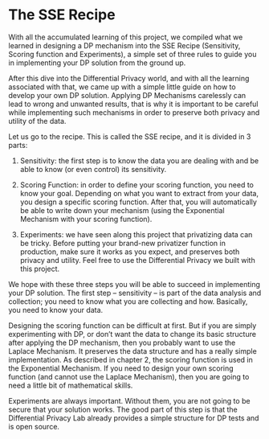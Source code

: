 # The SSE Recipe

With all the accumulated learning of this project, we compiled what we learned in designing a DP mechanism into the SSE Recipe (Sensitivity, Scoring function and Experiments), a simple set of three rules to guide you in implementing your DP solution from the ground up.

After this dive into the Differential Privacy world, and with all the learning associated with that, we came up with a simple little guide on how to develop your own DP solution. Applying DP Mechanisms carelessly can lead to wrong and unwanted results, that is why it is important to be careful while implementing such mechanisms in order to preserve both privacy and utility of the data.

Let us go to the recipe. This is called the SSE recipe, and it is divided in 3 parts:

1. Sensitivity: the first step is to know the data you are dealing with and be able
to know (or even control) its sensitivity.

2. Scoring Function: in order to define your scoring function, you need to know
your goal. Depending on what you want to extract from your data, you design a specific scoring function. After that, you will automatically be able to write down your mechanism (using the Exponential Mechanism with your scoring function).

3. Experiments: we have seen along this project that privatizing data can be tricky. Before putting your brand-new privatizer function in production, make sure it works as you expect, and preserves both privacy and utility. Feel free to use the Differential Privacy we built with this project.


We hope with these three steps you will be able to succeed in implementing your DP solution. The first step – sensitivity – is part of the data analysis and collection; you need to know what you are collecting and how. Basically, you need to know your data.

Designing the scoring function can be difficult at first. But if you are simply experimenting with DP, or don’t want the data to change its basic structure after applying the DP mechanism, then you probably want to use the Laplace Mechanism. It preserves the data structure and has a really simple implementation. As described in chapter 2, the scoring function is used in the Exponential Mechanism. If you need to design your own scoring function (and cannot use the Laplace Mechanism), then you are going to need a little bit of mathematical skills.

Experiments are always important. Without them, you are not going to be secure that your solution works. The good part of this step is that the Differential Privacy Lab already provides a simple structure for DP tests and is open source.